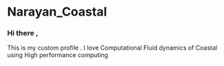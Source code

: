 # Narayan_Coastal
### Hi there ,
This is my custom profile . I love Computational Fluid dynamics of Coastal  using High performance computing 
